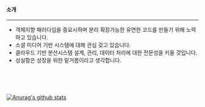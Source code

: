 
#### 소개 
--- 
- 객체지향 패러다임을 중요시하며 분리 확장가능한 유연한 코드를 만들기 위해 노력하고 있습니다.
- 소셜 미디어 기반 시스템에 대해 관심 갖고 있습니다.
- 클라우드 기반 분산시스템 설계, 관리, 데이터 처리에 대한 전문성을 키울 것입니다.
- 성실함은 성장을 위한 밑거름이라고 생각합니다.


</br>

</br>

</br>



[![Anurag's github stats](https://github-readme-stats.vercel.app/api?username=JuwoongKim)](https://github.com/anuraghazra/github-readme-stats)


